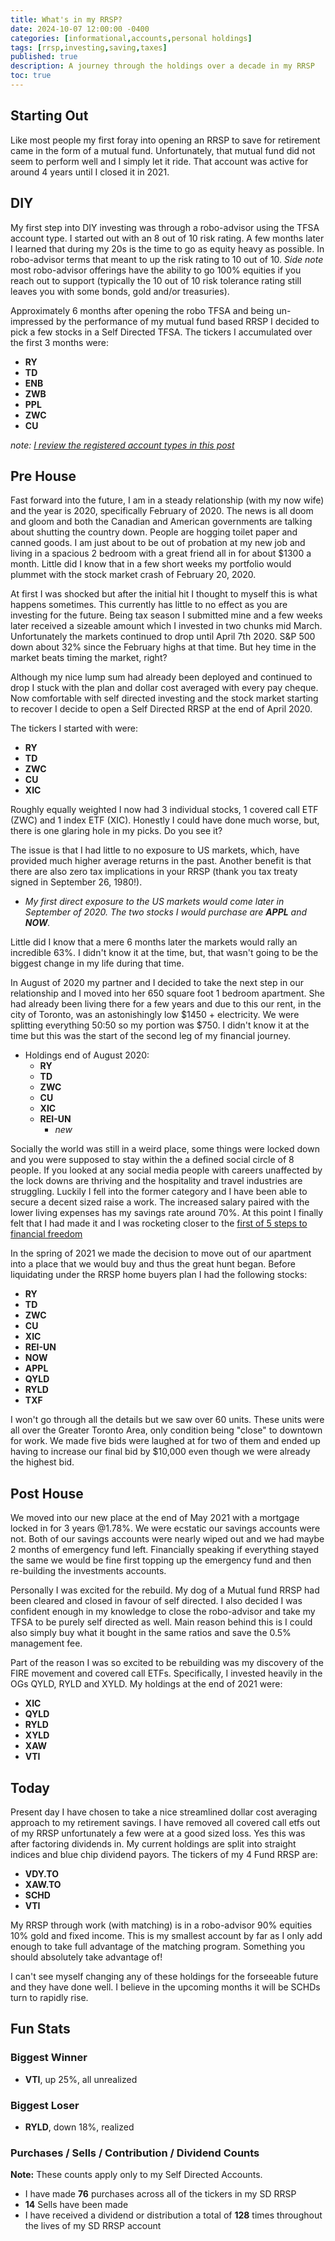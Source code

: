 ```yaml
---
title: What's in my RRSP?
date: 2024-10-07 12:00:00 -0400
categories: [informational,accounts,personal holdings]
tags: [rrsp,investing,saving,taxes]
published: true
description: A journey through the holdings over a decade in my RRSP
toc: true
---
```


## Starting Out
Like most people my first foray into opening an RRSP to save for retirement came in the form of a mutual fund. Unfortunately, that mutual fund did not seem to perform well and I simply let it ride. That account was active for around 4 years until I closed it in 2021.

## DIY
My first step into DIY investing was through a robo-advisor using the TFSA account type. I started out with an 8 out of 10 risk rating. A few months later I learned that during my 20s is the time to go as equity heavy as possible. In robo-advisor terms that meant to up the risk rating to 10 out of 10. *Side note* most robo-advisor offerings have the ability to go 100% equities if you reach out to support (typically the 10 out of 10 risk tolerance rating still leaves you  with some bonds, gold and/or treasuries).

Approximately 6 months after opening the robo TFSA and being un-impressed by the performance of my mutual fund based RRSP I decided to pick a few stocks in a Self Directed TFSA. The tickers I accumulated over the first 3 months were:
- **RY**
- **TD**
- **ENB**
- **ZWB**
- **PPL**
- **ZWC**
- **CU**

*note: [I review the registered account types in this post](/posts/registered-accounts-in-canada)*
## Pre House
Fast forward into the future, I am in a steady relationship (with my now wife) and the year is 2020, specifically February of 2020. The news is all doom and gloom and both the Canadian and American governments are talking about shutting the country down. People are hogging toilet paper and canned goods. I am just about to be out of probation at my new job and living in a spacious 2 bedroom with a great friend all in for about $1300 a month. Little did I know that in a few short weeks my portfolio would plummet with the stock market crash of February 20, 2020.

At first I was shocked but after the initial hit I thought to myself this is what happens sometimes. This currently has little to no effect as you are investing for the future. Being tax season I submitted mine and a few weeks later received a sizeable amount which I invested in two chunks mid March. Unfortunately the markets continued to drop until April 7th 2020. S&P 500 down about 32% since the February highs at that time. But hey time in the market beats timing the market, right?

Although my nice lump sum had already been deployed and continued to drop I stuck with the plan and dollar cost averaged with every pay cheque. Now comfortable with self directed investing and the stock market starting to recover I decide to open a Self Directed RRSP at the end of April 2020.

The tickers I started with were:
- **RY**
- **TD**
- **ZWC**
- **CU**
- **XIC**

Roughly equally weighted I now had 3 individual stocks, 1 covered call ETF (ZWC) and 1 index ETF (XIC). Honestly I could have done much worse, but, there is one glaring hole in my picks. Do you see it?

The issue is that I had little to no exposure to US markets, which, have provided much higher average returns in the past. Another benefit is that there are also zero tax implications in your RRSP (thank you tax treaty signed in September 26, 1980!).
- *My first direct exposure to the US markets would come later in September of 2020. The two stocks I would purchase are **APPL** and **NOW**.*

 Little did I know that a mere 6 months later the markets would rally an incredible 63%. I didn't know it at the time, but, that wasn't going to be the biggest change in my life during that time.

In August of 2020 my partner and I decided to take the next step in our relationship and I moved into her 650 square foot 1 bedroom apartment. She had already been living there for a few years and due to this our rent, in the city of Toronto, was an astonishingly low $1450 + electricity. We were splitting everything 50:50 so my portion was $750. I didn't know it at the time but this was the start of the second leg of my financial journey.
- Holdings end of August 2020:
  - **RY**
  - **TD**
  - **ZWC**
  - **CU**
  - **XIC**
  - **REI-UN**
    - *new*

Socially the world was still in a weird place, some things were locked down and you were supposed to stay within the a defined social circle of 8 people. If you looked at any social media people with careers unaffected by the lock downs are thriving and the hospitality and travel industries are struggling. Luckily I fell into the former category and I have been able to secure a decent sized raise a work. The increased salary paired with the lower living expenses has my savings rate around 70%. At this point I finally felt that I had made it and I was rocketing closer to the [first of 5 steps to financial freedom](/posts/5-steps-to-financial-freedom.md)

In the spring of 2021 we made the decision to move out of our apartment into a place that we would buy and thus the great hunt began. Before liquidating under the RRSP home buyers plan I had the following stocks:
- **RY**
- **TD**
- **ZWC**
- **CU**
- **XIC**
- **REI-UN**
- **NOW**
- **APPL**
- **QYLD**
- **RYLD**
- **TXF**

I won't go through all the details but we saw over 60 units. These units were all over the Greater Toronto Area, only condition being "close" to downtown for work. We made five bids were laughed at for two of them and ended up having to increase our final bid by $10,000 even though we were already the highest bid.

## Post House
We moved into our new place at the end of May 2021 with a mortgage locked in for 3 years @1.78%. We were ecstatic our savings accounts were not. Both of our savings accounts were nearly wiped out and we had maybe 2 months of emergency fund left. Financially speaking if everything stayed the same we would be fine first topping up the emergency fund and then re-building the investments accounts.

Personally I was excited for the rebuild. My dog of a Mutual fund RRSP had been cleared and closed in favour of self directed. I also decided I was confident enough in my knowledge to close the robo-advisor and take my TFSA to be purely self directed as well. Main reason behind this is I could also simply buy what it bought in the same ratios and save the 0.5% management fee.

Part of the reason I was so excited to be rebuilding was my discovery of the FIRE movement and covered call ETFs. Specifically, I invested heavily in the OGs QYLD, RYLD and XYLD. My holdings at the end of 2021 were:
- **XIC**
- **QYLD**
- **RYLD**
- **XYLD**
- **XAW**
- **VTI**

## Today
Present day I have chosen to take a nice streamlined dollar cost averaging approach to my retirement savings. I have removed all covered call etfs out of my RRSP unfortunately a few were at a good sized loss. Yes this was after factoring dividends in. My current holdings are split into straight indices and blue chip dividend payors. The tickers of my 4 Fund RRSP are:
  - **VDY.TO**
  - **XAW.TO**
  - **SCHD**
  - **VTI**

My RRSP through work (with matching) is in a robo-advisor 90% equities 10% gold and fixed income. This is my smallest account by far as I only add enough to take full advantage of the matching program. Something you should absolutely take advantage of!

I can't see myself changing any of these holdings for the forseeable future and they have done well. I believe in the upcoming months it will be SCHDs turn to rapidly rise.

## Fun Stats
### Biggest Winner
- **VTI**, up 25%, all unrealized

### Biggest Loser
- **RYLD**, down 18%, realized

### Purchases / Sells / Contribution / Dividend Counts
**Note:** These counts apply only to my Self Directed Accounts.
  - I have made **76** purchases across all of the tickers in my SD RRSP
  - **14** Sells have been made
  - I have received a dividend or distribution a total of **128** times throughout the lives of my SD RRSP account